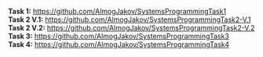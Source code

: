 <b>Task 1:</b> <a href=https://github.com/AlmogJakov/SystemsProgrammingTask1>https://github.com/AlmogJakov/SystemsProgrammingTask1</a>   
<b>Task 2 V.1:</b> <a href=https://github.com/AlmogJakov/SystemsProgrammingTask2-V.1>https://github.com/AlmogJakov/SystemsProgrammingTask2-V.1</a>   
<b>Task 2 V.2:</b> <a href=https://github.com/AlmogJakov/SystemsProgrammingTask2-V.2>https://github.com/AlmogJakov/SystemsProgrammingTask2-V.2</a>   
<b>Task 3:</b> <a href=https://github.com/AlmogJakov/SystemsProgrammingTask3>https://github.com/AlmogJakov/SystemsProgrammingTask3</a>   
<b>Task 4:</b> <a href=https://github.com/AlmogJakov/SystemsProgrammingTask4>https://github.com/AlmogJakov/SystemsProgrammingTask4</a>   

